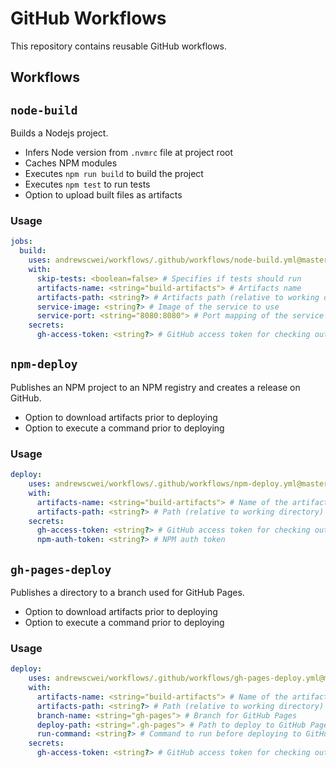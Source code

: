 # GitHub Workflows

This repository contains reusable GitHub workflows.

## Workflows

## `node-build`

Builds a Nodejs project.
  - Infers Node version from `.nvmrc` file at project root
  - Caches NPM modules
  - Executes `npm run build` to build the project
  - Executes `npm test` to run tests
  - Option to upload built files as artifacts

### Usage

```yml
jobs:
  build:
    uses: andrewscwei/workflows/.github/workflows/node-build.yml@master
    with:
      skip-tests: <boolean=false> # Specifies if tests should run
      artifacts-name: <string="build-artifacts"> # Artifacts name
      artifacts-path: <string?> # Artifacts path (relative to working directory)
      service-image: <string?> # Image of the service to use
      service-port: <string="8080:8080"> # Port mapping of the service (i.e. <host_port>:<service_container_port>)
    secrets:
      gh-access-token: <string?> # GitHub access token for checking out private repos
```

## `npm-deploy`

Publishes an NPM project to an NPM registry and creates a release on GitHub.
  - Option to download artifacts prior to deploying
  - Option to execute a command prior to deploying

### Usage

```yml
deploy:
    uses: andrewscwei/workflows/.github/workflows/npm-deploy.yml@master
    with:
      artifacts-name: <string="build-artifacts"> # Name of the artifacts to download
      artifacts-path: <string?> # Path (relative to working directory) to download artifacts to
    secrets:
      gh-access-token: <string?> # GitHub access token for checking out private repos
      npm-auth-token: <string?> # NPM auth token
```

## `gh-pages-deploy`

Publishes a directory to a branch used for GitHub Pages.
  - Option to download artifacts prior to deploying
  - Option to execute a command prior to deploying

### Usage

```yml
deploy:
    uses: andrewscwei/workflows/.github/workflows/gh-pages-deploy.yml@master
    with:
      artifacts-name: <string="build-artifacts"> # Name of the artifacts to download
      artifacts-path: <string?> # Path (relative to working directory) to download artifacts to
      branch-name: <string="gh-pages"> # Branch for GitHub Pages
      deploy-path: <string=".gh-pages"> # Path to deploy to GitHub Pages
      run-command: <string?> # Command to run before deploying to GitHub Pages
    secrets:
      gh-access-token: <string?> # GitHub access token for checking out private repos
```
